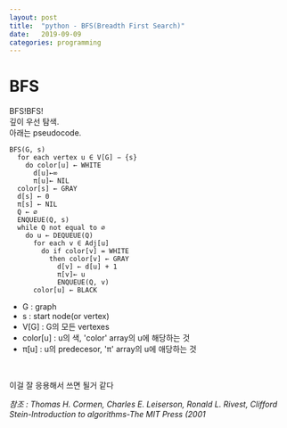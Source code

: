 ```yaml
---
layout: post
title:  "python - BFS(Breadth First Search)"
date:   2019-09-09
categories: programming
---
```

# BFS
BFS!BFS!
<br>
깊이 우선 탐색.
<br>
아래는 pseudocode.
<br>
```
BFS(G, s)
  for each vertex u ∈ V[G] − {s}
    do color[u] ← WHITE
      d[u]←∞
      π[u]← NIL
  color[s] ← GRAY
  d[s] ← 0
  π[s] ← NIL
  Q ← ∅
  ENQUEUE(Q, s)
  while Q not equal to ∅
    do u ← DEQUEUE(Q)
      for each v ∈ Adj[u]
        do if color[v] = WHITE
          then color[v] ← GRAY
            d[v] ← d[u] + 1
            π[v]← u
            ENQUEUE(Q, v)
      color[u] ← BLACK
```
- G : graph
- s : start node(or vertex)
- V[G] : G의 모든 vertexes
- color[u] : u의 색, 'color' array의 u에 해당하는 것
- π[u] : u의 predecesor, 'π' array의 u에 애당하는 것
<br>

이걸 잘 응용해서 쓰면 될거 같다

_참조 : Thomas H. Cormen, Charles E. Leiserson, Ronald L. Rivest, Clifford Stein-Introduction to algorithms-The MIT Press (2001_
